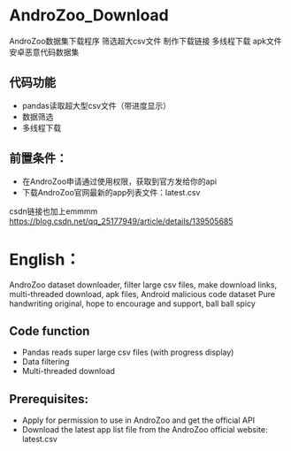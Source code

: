 # AndroZoo_Download

AndroZoo数据集下载程序 筛选超大csv文件 制作下载链接 多线程下载 apk文件 安卓恶意代码数据集





## 代码功能
- pandas读取超大型csv文件（带进度显示）
- 数据筛选
- 多线程下载
## 前置条件：
- 在AndroZoo申请通过使用权限，获取到官方发给你的api
- 下载AndroZoo官网最新的app列表文件：latest.csv

  

csdn链接也加上emmmm
https://blog.csdn.net/qq_25177949/article/details/139505685

# English：
AndroZoo dataset downloader, filter large csv files, make download links, multi-threaded download, apk files, Android malicious code dataset
Pure handwriting original, hope to encourage and support, ball ball spicy
## Code function
- Pandas reads super large csv files (with progress display)
- Data filtering
- Multi-threaded download
## Prerequisites:
- Apply for permission to use in AndroZoo and get the official API
- Download the latest app list file from the AndroZoo official website: latest.csv

